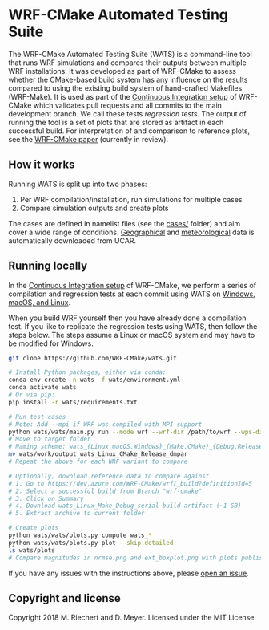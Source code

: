 # WRF-CMake Automated Testing Suite

The WRF-CMake Automated Testing Suite (WATS) is a command-line tool that runs WRF simulations and compares their outputs between multiple WRF installations. It was developed as part of WRF-CMake to assess whether the CMake-based build system has any influence on the results compared to using the existing build system of hand-crafted Makefiles (WRF-Make). It is used as part of the [Continuous Integration setup](https://dev.azure.com/WRF-CMake/wrf/_build) of WRF-CMake which validates pull requests and all commits to the main development branch. We call these tests *regression tests*. The output of running the tool is a set of plots that are stored as artifact in each successful build. For interpretation of and comparison to reference plots, see the [WRF-CMake paper](https://github.com/openjournals/joss-reviews/issues/1468) (currently in review).

## How it works

Running WATS is split up into two phases:
1. Per WRF compilation/installation, run simulations for multiple cases
2. Compare simulation outputs and create plots

The cases are defined in namelist files (see the [cases/](cases) folder) and aim cover a wide range of conditions.
[Geographical](http://www2.mmm.ucar.edu/wrf/src/wps_files/geog_low_res_mandatory.tar.gz) and [meteorological](http://www2.mmm.ucar.edu/wrf/TUTORIAL_DATA/colorado_march16.tar.gz) data is automatically downloaded from UCAR.

## Running locally

In the [Continuous Integration setup](https://dev.azure.com/WRF-CMake/wrf/_build) of WRF-CMake, we perform a series of compilation and regression tests at each commit using WATS on [Windows, macOS, and Linux](https://dev.azure.com/WRF-CMake/wrf/_build).

When you build WRF yourself then you have already done a compilation test. If you like to replicate the regression tests using WATS, then follow the steps below. The steps assume a Linux or macOS system and may have to be modified for Windows.

```sh
git clone https://github.com/WRF-CMake/wats.git

# Install Python packages, either via conda:
conda env create -n wats -f wats/environment.yml
conda activate wats
# Or via pip:
pip install -r wats/requirements.txt

# Run test cases
# Note: Add --mpi if WRF was compiled with MPI support
python wats/wats/main.py run --mode wrf --wrf-dir /path/to/wrf --wps-dir /path/to/wps
# Move to target folder
# Naming scheme: wats_{Linux,macOS,Windows}_{Make,CMake}_{Debug,Release}_{serial,smpar,dmpar,dm_sm}
mv wats/work/output wats_Linux_CMake_Release_dmpar
# Repeat the above for each WRF variant to compare

# Optionally, download reference data to compare against
# 1. Go to https://dev.azure.com/WRF-CMake/wrf/_build?definitionId=5
# 2. Select a successful build from Branch "wrf-cmake"
# 3. Click on Summary
# 4. Download wats_Linux_Make_Debug_serial build artifact (~1 GB)
# 5. Extract archive to current folder

# Create plots
python wats/wats/plots.py compute wats_*
python wats/wats/plots.py plot --skip-detailed
ls wats/plots
# Compare magnitudes in nrmse.png and ext_boxplot.png with plots published in JOSS paper.
```

If you have any issues with the instructions above, please [open an issue](https://github.com/WRF-CMake/wats/issues/new).


## Copyright and license
Copyright 2018 M. Riechert and D. Meyer. Licensed under the MIT License.